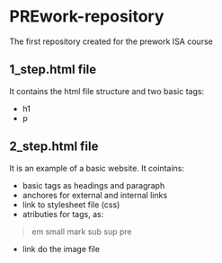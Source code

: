 # PREwork-repository
The first repository created for the prework ISA course
## 1_step.html file
It contains the html file structure and two basic tags:
- h1
- p
## 2_step.html file
It is an example of a basic website. It cointains:
- basic tags as headings and paragraph
- anchores for external and internal links
- link to stylesheet file (css)
- atributies for tags, as:
> em
> small
> mark
> sub
> sup
> pre
- link do the image file

